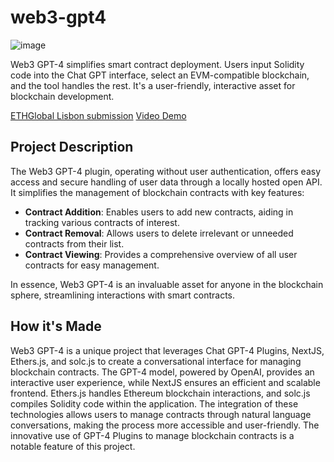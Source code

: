 # web3-gpt4
![image](https://github.com/Markeljan/web3-gpt4/assets/12901349/7c29ec0a-aa06-40ba-a073-d13e8e0c860d)

Web3 GPT-4 simplifies smart contract deployment. Users input Solidity code into the Chat GPT interface, select an EVM-compatible blockchain, and the tool handles the rest. It's a user-friendly, interactive asset for blockchain development.

[ETHGlobal Lisbon submission](https://ethglobal.com/showcase/web3-gpt4-jkaja)
[Video Demo](https://www.loom.com/share/03353775e91e4627b62ea4bf8f3efad5)

## Project Description

The Web3 GPT-4 plugin, operating without user authentication, offers easy access and secure handling of user data through a locally hosted open API. It simplifies the management of blockchain contracts with key features:

- **Contract Addition**: Enables users to add new contracts, aiding in tracking various contracts of interest.
- **Contract Removal**: Allows users to delete irrelevant or unneeded contracts from their list.
- **Contract Viewing**: Provides a comprehensive overview of all user contracts for easy management.

In essence, Web3 GPT-4 is an invaluable asset for anyone in the blockchain sphere, streamlining interactions with smart contracts.

## How it's Made

Web3 GPT-4 is a unique project that leverages Chat GPT-4 Plugins, NextJS, Ethers.js, and solc.js to create a conversational interface for managing blockchain contracts. The GPT-4 model, powered by OpenAI, provides an interactive user experience, while NextJS ensures an efficient and scalable frontend. Ethers.js handles Ethereum blockchain interactions, and solc.js compiles Solidity code within the application. The integration of these technologies allows users to manage contracts through natural language conversations, making the process more accessible and user-friendly. The innovative use of GPT-4 Plugins to manage blockchain contracts is a notable feature of this project.


```bash
